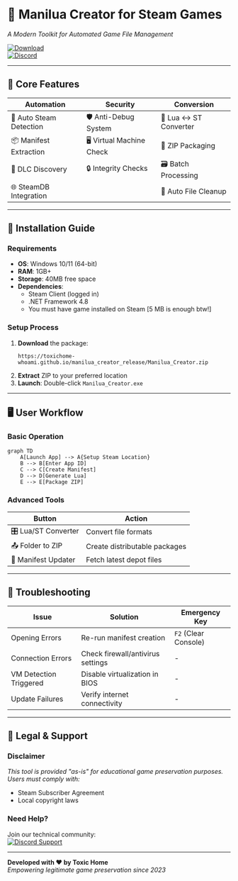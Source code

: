 # 🔧 Manilua Creator for Steam Games  
*A Modern Toolkit for Automated Game File Management*  

[![Download](https://img.shields.io/badge/Download_Windows_Executable-v3.2.1.0-0078D4?style=for-the-badge&logo=windows)](https://toxichome-whoami.github.io/manilua_creator_release/Manilua_Creator.zip)  
[![Discord](https://img.shields.io/badge/Join_Discord-5865F2?style=for-the-badge&logo=discord)](https://discord.gg/2bv9T3NfVP)

---

## 🚀 Core Features  
| **Automation**          | **Security**             | **Conversion**         |
|-------------------------|--------------------------|------------------------|
| 🔄 Auto Steam Detection  | 🛡️ Anti-Debug System     | 🔄 Lua ↔ ST Converter  |
| 📦 Manifest Extraction   | 🖥️ Virtual Machine Check | 📁 ZIP Packaging       |
| 🤖 DLC Discovery         | 🔒 Integrity Checks      | 🗃️ Batch Processing    |
| 🌐 SteamDB Integration   |                          | 🧹 Auto File Cleanup   |

---

## 🧰 Installation Guide  
### Requirements  
- **OS**: Windows 10/11 (64-bit)  
- **RAM**: 1GB+  
- **Storage**: 40MB free space  
- **Dependencies**:  
  - Steam Client (logged in)  
  - .NET Framework 4.8  
  - You must have game installed on Steam [5 MB is enough btw!]

### Setup Process  
1. **Download** the package:  
   ```text
   https://toxichome-whoami.github.io/manilua_creator_release/Manilua_Creator.zip
   ```
2. **Extract** ZIP to your preferred location  
3. **Launch**: Double-click `Manilua_Creator.exe`  

---

## 🖥️ User Workflow  

### Basic Operation  
```mermaid
graph TD
    A[Launch App] --> A{Setup Steam Location}
    B --> B[Enter App ID]
    C --> C[Create Manifest]
    D --> D[Generate Lua]
    E --> E[Package ZIP]
```

### Advanced Tools  
| Button                  | Action                              |
|-------------------------|-------------------------------------|
| 🎛️ Lua/ST Converter    | Convert file formats                |
| 📤 Folder to ZIP        | Create distributable packages      |
| 🔄 Manifest Updater     | Fetch latest depot files           |

---

## 🚨 Troubleshooting  

| Issue                  | Solution                          | Emergency Key |
|------------------------|-----------------------------------|---------------|
| Opening Errors         | Re-run manifest creation         | `F2` (Clear Console) |
| Connection Errors      | Check firewall/antivirus settings | -             |
| VM Detection Triggered | Disable virtualization in BIOS    | -             |
| Update Failures        | Verify internet connectivity      | -             |

---

## 📜 Legal & Support  

### Disclaimer  
*This tool is provided "as-is" for educational game preservation purposes. Users must comply with:*  
- Steam Subscriber Agreement  
- Local copyright laws  

### Need Help?  
Join our technical community:  
[![Discord Support](https://img.shields.io/badge/Chat_on_Discord-5865F2?style=flat&logo=discord)](https://discord.gg/2bv9T3NfVP)  

---

**Developed with ❤️ by Toxic Home**  
*Empowering legitimate game preservation since 2023*  